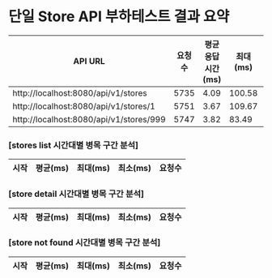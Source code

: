 # 단일 Store API 부하테스트 결과 요약

| API URL | 요청수 | 평균 응답시간(ms) | 최대(ms) | 최소(ms) | 실패수 | 성공률(%) |
| --- | --- | --- | --- | --- | --- | --- |
| http://localhost:8080/api/v1/stores | 5735 | 4.09 | 100.58 | 0.68 | 0 | 100.00 |
| http://localhost:8080/api/v1/stores/1 | 5751 | 3.67 | 109.67 | 0.55 | 0 | 100.00 |
| http://localhost:8080/api/v1/stores/999 | 5747 | 3.82 | 83.49 | 0.61 | 5747 | 0.00 |


### [stores list 시간대별 병목 구간 분석]
| 시작 | 평균(ms) | 최대(ms) | 최소(ms) | 요청수 |
|------|----------|----------|----------|-------|


### [store detail 시간대별 병목 구간 분석]
| 시작 | 평균(ms) | 최대(ms) | 최소(ms) | 요청수 |
|------|----------|----------|----------|-------|


### [store not found 시간대별 병목 구간 분석]
| 시작 | 평균(ms) | 최대(ms) | 최소(ms) | 요청수 |
|------|----------|----------|----------|-------|
